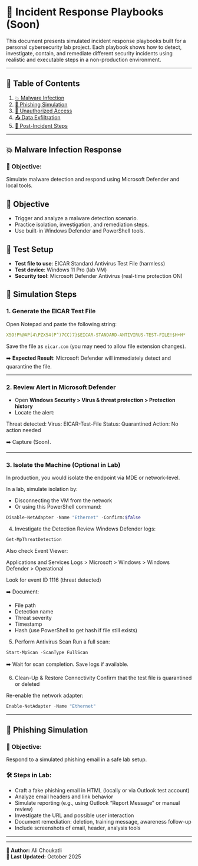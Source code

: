 # 📘 Incident Response Playbooks (Soon)

This document presents simulated incident response playbooks built for a personal cybersecurity lab project. Each playbook shows how to detect, investigate, contain, and remediate different security incidents using realistic and executable steps in a non-production environment.

---

## 🧩 Table of Contents

1. [💥 Malware Infection](#-malware-infection)
2. [🚫 Phishing Simulation](#-phishing-simulation)
3. [🔐 Unauthorized Access](#-unauthorized-access)
4. [📤 Data Exfiltration](#-data-exfiltration) 
5. [🧼 Post-Incident Steps](#-post-incident-steps)


---

## 💥 Malware Infection Response

### 🎯 Objective:
Simulate malware detection and respond using Microsoft Defender and local tools.

## 🎯 Objective

- Trigger and analyze a malware detection scenario.
- Practice isolation, investigation, and remediation steps.
- Use built-in Windows Defender and PowerShell tools.

## 🧪 Test Setup

- **Test file to use**: EICAR Standard Antivirus Test File (harmless)
- **Test device**: Windows 11 Pro (lab VM)
- **Security tool**: Microsoft Defender Antivirus (real-time protection ON)

## 🚨 Simulation Steps

### 1. Generate the EICAR Test File

Open Notepad and paste the following string:

```yaml
X5O!P%@AP[4\PZX54(P^)7CC)7}$EICAR-STANDARD-ANTIVIRUS-TEST-FILE!$H+H*
```

Save the file as `eicar.com` (you may need to allow file extension changes).

➡️ **Expected Result**: Microsoft Defender will immediately detect and quarantine the file.

---

### 2. Review Alert in Microsoft Defender

- Open **Windows Security > Virus & threat protection > Protection history**
- Locate the alert:


Threat detected: Virus: EICAR-Test-File
Status: Quarantined
Action: No action needed


➡️ Capture (Soon).

---

### 3. Isolate the Machine (Optional in Lab)

In production, you would isolate the endpoint via MDE or network-level.

In a lab, simulate isolation by:
- Disconnecting the VM from the network
- Or using this PowerShell command:

```powershell
Disable-NetAdapter -Name "Ethernet" -Confirm:$false
```
4. Investigate the Detection
Review Windows Defender logs:

```powershell
Get-MpThreatDetection
```

Also check Event Viewer:

Applications and Services Logs > Microsoft > Windows > Windows Defender > Operational

Look for event ID 1116 (threat detected)

➡️ Document:

- File path
- Detection name
- Threat severity
- Timestamp
- Hash (use PowerShell to get hash if file still exists)

5. Perform Antivirus Scan
Run a full scan:

```powershell
Start-MpScan -ScanType FullScan
```
➡️ Wait for scan completion. Save logs if available.

6. Clean-Up & Restore Connectivity
Confirm that the test file is quarantined or deleted

Re-enable the network adapter:

```powershell
Enable-NetAdapter -Name "Ethernet"
```

---

## 🚫 Phishing Simulation

### 🎯 Objective:
Respond to a simulated phishing email in a safe lab setup.

### 🛠️ Steps in Lab:
- Craft a fake phishing email in HTML (locally or via Outlook test account)
- Analyze email headers and link behavior
- Simulate reporting (e.g., using Outlook “Report Message” or manual review)
- Investigate the URL and possible user interaction
- Document remediation: deletion, training message, awareness follow-up
- Include screenshots of email, header, analysis tools

---



---



**👤 Author:** Ali Choukatli  
**📅 Last Updated:** October 2025
